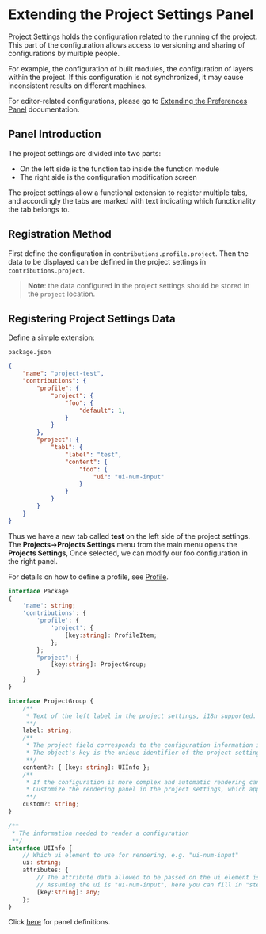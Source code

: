 # Extending the Project Settings Panel

[Project Settings](../../editor/project/index.md) holds the configuration related to the running of the project. This part of the configuration allows access to versioning and sharing of configurations by multiple people.

For example, the configuration of built modules, the configuration of layers within the project. If this configuration is not synchronized, it may cause inconsistent results on different machines.

For editor-related configurations, please go to [Extending the Preferences Panel](./contributions-preferences.md) documentation.

## Panel Introduction

The project settings are divided into two parts:

- On the left side is the function tab inside the function module
- The right side is the configuration modification screen

The project settings allow a functional extension to register multiple tabs, and accordingly the tabs are marked with text indicating which functionality the tab belongs to.

## Registration Method

First define the configuration in `contributions.profile.project`. Then the data to be displayed can be defined in the project settings in `contributions.project`.

> **Note**: the data configured in the project settings should be stored in the `project` location.

## Registering Project Settings Data

Define a simple extension:

`package.json`

```JSON
{
    "name": "project-test",
    "contributions": {
        "profile": {
            "project": {
                "foo": {
                    "default": 1,
                }
            }
        },        
        "project": {
            "tab1": {
                "label": "test",
                "content": {
                    "foo": {
                        "ui": "ui-num-input"
                    }
                }
            }
        }        
    }
}
```

Thus we have a new tab called **test** on the left side of the project settings.
The **Projects->Projects Settings** menu from the main menu opens the **Projects Settings**,
Once selected, we can modify our foo configuration in the right panel.

For details on how to define a profile, see [Profile](./profile.md).

```typescript
interface Package
{
    'name': string;
    'contributions': {
        'profile': {
            'project': {
                [key:string]: ProfileItem;
            };
        };
        "project": {
            [key:string]: ProjectGroup;
        }
    }
}

interface ProjectGroup {
    /**
     * Text of the left label in the project settings, i18n supported.
     **/
    label: string;
    /**
     * The project field corresponds to the configuration information injected into the project settings, which are defined as 'object' objects.
     * The object's key is the unique identifier of the project setting, and its value is the basic information describing the project setting.
     **/ 
    content?: { [key: string]: UIInfo };
    /**
     * If the configuration is more complex and automatic rendering cannot meet the needs, you can fill in custom data.
     * Customize the rendering panel in the project settings, which appears below the automatic rendering (if properties are defined).
     **/ 
    custom?: string;
}

/**
 * The information needed to render a configuration
 **/ 
interface UIInfo {
    // Which ui element to use for rendering, e.g. "ui-num-input"
    ui: string;
    attributes: {
        // The attribute data allowed to be passed on the ui element is different for each type of ui, see the ui-kit section for details
        // Assuming the ui is "ui-num-input", here you can fill in "step": 1
        [key:string]: any;
    };
}
```

Click [here](./panel-boot.md) for panel definitions.
